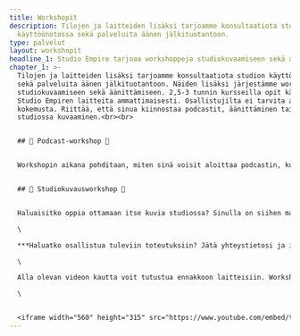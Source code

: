 ```yaml
---
title: Workshopit
description: Tilojen ja laitteiden lisäksi tarjoamme konsultaatiota studion
  käyttöönotossa sekä palveluita äänen jälkituotantoon.
type: palvelut
layout: workshopit
headline_1: Studio Empire tarjoaa workshoppeja studiokuvaamiseen sekä äänittämiseen
chapter_1: >-
  Tilojen ja laitteiden lisäksi tarjoamme konsultaatiota studion käyttöönotossa
  sekä palveluita äänen jälkituotantoon. Näiden lisäksi järjestämme workshoppeja
  studiokuvaamiseen sekä äänittämiseen. 2,5-3 tunnin kursseilla opit käyttämään
  Studio Empiren laitteita ammattimaisesti. Osallistujilta ei tarvita aiempaa
  kokemusta. Riittää, että sinua kiinnostaa podcastit, äänittäminen tai
  studiossa kuvaaminen.<br><br>


  ## 🎤 Podcast-workshop 🎤


  Workshopin aikana pohditaan, miten sinä voisit aloittaa podcastin, kuka on kohderyhmäsi ja miten podcasteja markkinoidaan ja tuotteistetaan.  Workshopin aikana myös kasataan studio äänityskuntoon, testaillaan mikkejä ja podcastin editointia. Ota mukaan oma muistikortti (SD-kortti, Class 10) jos haluat tallentaa äänitetyn testijakson.<br><br>


  ## 📸 Studiokuvausworkshop 📸


  Haluaisitko oppia ottamaan itse kuvia studiossa? Sinulla on siihen mahdollisuus, kun Studio Empirellä järjestetään workshopin kameran, salamoiden, taustojen yms käyttöön liittyen! Workshopin jälkeen sinulla on tietotaitoa miten laitteet toimivat ja saat vinkkejä erilaisten kuvausten toteuttamiseksi. Toteutamme workshopin pienessä ryhmässä, joten pääset myös itse testailemaan laitteita.  \

  \

  ***Haluatko osallistua tuleviin toteutuksiin? Jätä yhteystietosi ja ilmoitamme sinulle heti kun järjestämme uusia workshoppeja. Ilmoitamme uusista workshopeista myös Facebook-sivuillamme!*** \

  \

  Alla olevan videon kautta voit tutustua ennakkoon laitteisiin. Workshopin aikana tutustut laitteisiin tarkemmin ja saat turvallisessa ympäristössä kokeilla erilaisia asetuksia ja tekniikoita. Workshopin aikana saat henkilökohtaista apua kamerasi ja studion käyttöön liittyvissä asioissa.\

  \


  <iframe width="560" height="315" src="https://www.youtube.com/embed/t1XZo4Nj47k" frameborder="0" allow="accelerometer; autoplay; encrypted-media; gyroscope; picture-in-picture" allowfullscreen></iframe>
---
```

